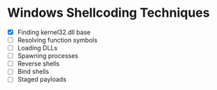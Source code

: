 # Windows Shellcoding Techniques

 - [x] Finding kernel32.dll base
 - [ ] Resolving function symbols
 - [ ] Loading DLLs
 - [ ] Spawning processes
 - [ ] Reverse shells
 - [ ] Bind shells
 - [ ] Staged payloads
